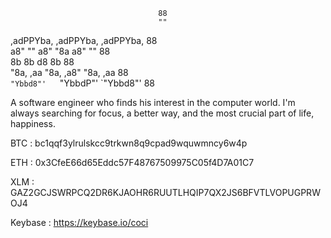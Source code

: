 
                                     88  
                                     ""  
                                         
 ,adPPYba,   ,adPPYba,    ,adPPYba,  88  
a8"     ""  a8"     "8a  a8"     ""  88  
8b          8b       d8  8b          88  
"8a,   ,aa  "8a,   ,a8"  "8a,   ,aa  88  
 `"Ybbd8"'   `"YbbdP"'    `"Ybbd8"'  88
 
 
 
A software engineer who finds his interest in the computer world. I'm always searching for focus, a better way, and the most crucial part of life, happiness.


BTC : bc1qqf3ylrulskcc9trkwn8q9cpad9wquwmncy6w4p

ETH : 0x3CfeE66d65Eddc57F48767509975C05f4D7A01C7

XLM : GAZ2GCJSWRPCQ2DR6KJAOHR6RUUTLHQIP7QX2JS6BFVTLVOPUGPRWOJ4

Keybase : https://keybase.io/coci
